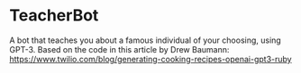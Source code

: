 # TeacherBot
A bot that teaches you about a famous individual of your choosing, using GPT-3.
Based on the code in this article by Drew Baumann: https://www.twilio.com/blog/generating-cooking-recipes-openai-gpt3-ruby

